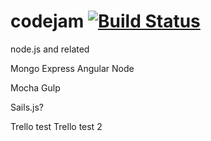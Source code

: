 codejam [![Build Status](https://travis-ci.org/sinkingshriek/codejam.svg?branch=master)](https://travis-ci.org/sinkingshriek/codejam)
=======

node.js and related

Mongo
Express
Angular
Node

Mocha
Gulp

Sails.js?

Trello test
Trello test 2

